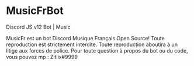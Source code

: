 # MusicFrBot
Discord JS v12 Bot | Music

MusicFr est un bot Discord Musique Français Open Source!
Toute reproduction est strictement interdite.
Toute reproduction aboutira à un litige aux forces de police.
Pour toute question à propos du bot ou du code, vous pouvez mp : Zitiix#9999
